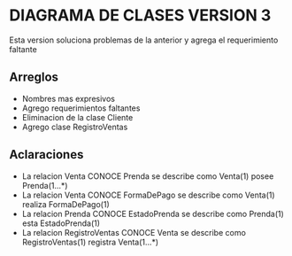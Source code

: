 # DIAGRAMA DE CLASES VERSION 3

Esta version soluciona problemas de la anterior y agrega el requerimiento faltante

## Arreglos

- Nombres mas expresivos
- Agrego requerimientos faltantes
- Eliminacion de la clase Cliente
- Agrego clase RegistroVentas

## Aclaraciones

- La relacion Venta CONOCE Prenda se describe como Venta(1) posee Prenda(1...*)
- La relacion Venta CONOCE FormaDePago se describe como Venta(1) realiza FormaDePago(1)
- La relacion Prenda CONOCE EstadoPrenda se describe como Prenda(1) esta EstadoPrenda(1)
- La relacion RegistroVentas CONOCE Venta se describe como RegistroVentas(1) registra Venta(1...*)